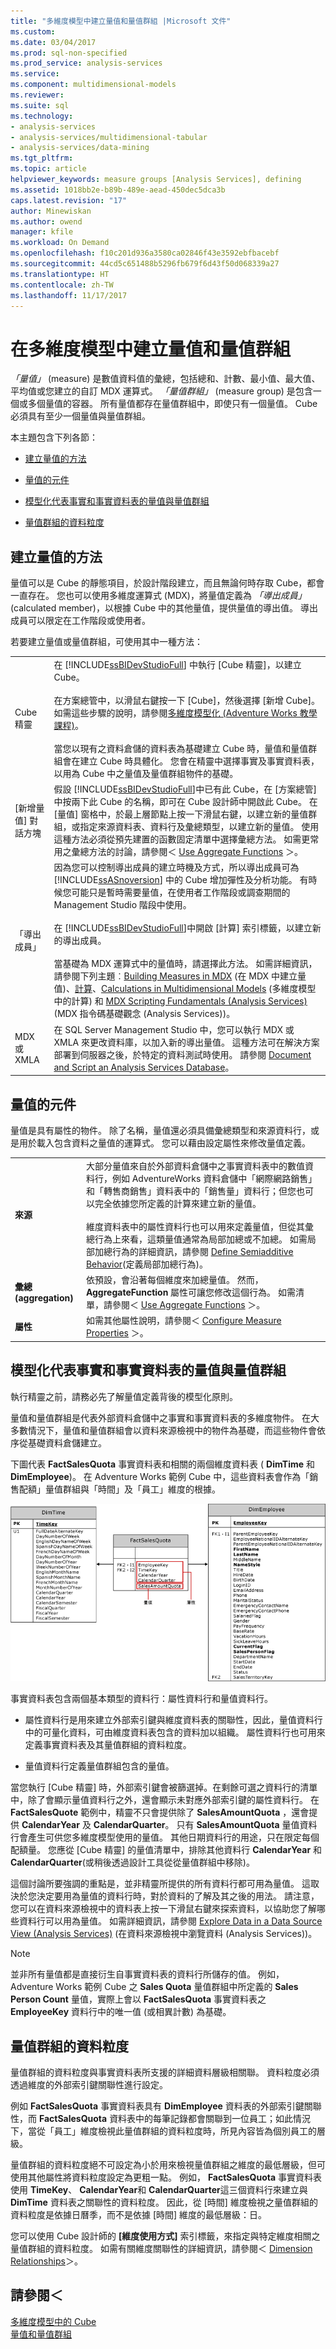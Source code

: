 ```yaml
---
title: "多維度模型中建立量值和量值群組 |Microsoft 文件"
ms.custom: 
ms.date: 03/04/2017
ms.prod: sql-non-specified
ms.prod_service: analysis-services
ms.service: 
ms.component: multidimensional-models
ms.reviewer: 
ms.suite: sql
ms.technology:
- analysis-services
- analysis-services/multidimensional-tabular
- analysis-services/data-mining
ms.tgt_pltfrm: 
ms.topic: article
helpviewer_keywords: measure groups [Analysis Services], defining
ms.assetid: 1018bb2e-b89b-489e-aead-450dec5dca3b
caps.latest.revision: "17"
author: Minewiskan
ms.author: owend
manager: kfile
ms.workload: On Demand
ms.openlocfilehash: f10c201d936a3580ca02846f43e3592ebfbacebf
ms.sourcegitcommit: 44cd5c651488b5296fb679f6d43f50d068339a27
ms.translationtype: HT
ms.contentlocale: zh-TW
ms.lasthandoff: 11/17/2017
---
```

# <a name="create-measures-and-measure-groups-in-multidimensional-models"></a>在多維度模型中建立量值和量值群組
  *「量值」* (measure) 是數值資料值的彙總，包括總和、計數、最小值、最大值、平均值或您建立的自訂 MDX 運算式。 *「量值群組」* (measure group) 是包含一個或多個量值的容器。 所有量值都存在量值群組中，即使只有一個量值。 Cube 必須具有至少一個量值與量值群組。  
  
 本主題包含下列各節：  
  
-   [建立量值的方法](#bkmk_create)  
  
-   [量值的元件](#bkmk_comps)  
  
-   [模型化代表事實和事實資料表的量值與量值群組](#bkmk_modeling)  
  
-   [量值群組的資料粒度](#bkmk_grain)  
  
##  <a name="bkmk_create"></a> 建立量值的方法  
 量值可以是 Cube 的靜態項目，於設計階段建立，而且無論何時存取 Cube，都會一直存在。 您也可以使用多維度運算式 (MDX)，將量值定義為 *「導出成員」* (calculated member)，以根據 Cube 中的其他量值，提供量值的導出值。 導出成員可以限定在工作階段或使用者。  
  
 若要建立量值或量值群組，可使用其中一種方法：  
  
|||  
|-|-|  
|Cube 精靈|在 [!INCLUDE[ssBIDevStudioFull](../../includes/ssbidevstudiofull-md.md)] 中執行 [Cube 精靈]，以建立 Cube。<br /><br /> 在方案總管中，以滑鼠右鍵按一下 [Cube]，然後選擇 [新增 Cube]。 如需這些步驟的說明，請參閱[多維度模型化 &#40;Adventure Works 教學課程&#41;](../../analysis-services/multidimensional-modeling-adventure-works-tutorial.md)。<br /><br /> 當您以現有之資料倉儲的資料表為基礎建立 Cube 時，量值和量值群組會在建立 Cube 時具體化。 您會在精靈中選擇事實及事實資料表，以用為 Cube 中之量值及量值群組物件的基礎。|  
|[新增量值] 對話方塊|假設 [!INCLUDE[ssBIDevStudioFull](../../includes/ssbidevstudiofull-md.md)]中已有此 Cube，在 [方案總管] 中按兩下此 Cube 的名稱，即可在 Cube 設計師中開啟此 Cube。 在 [量值] 窗格中，於最上層節點上按一下滑鼠右鍵，以建立新的量值群組，或指定來源資料表、資料行及彙總類型，以建立新的量值。 使用這種方法必須從預先建置的函數固定清單中選擇彙總方法。 如需更常用之彙總方法的討論，請參閱＜ [Use Aggregate Functions](../../analysis-services/multidimensional-models/use-aggregate-functions.md) ＞。|  
|「導出成員」|因為您可以控制導出成員的建立時機及方式，所以導出成員可為 [!INCLUDE[ssASnoversion](../../includes/ssasnoversion-md.md)] 中的 Cube 增加彈性及分析功能。 有時候您可能只是暫時需要量值，在使用者工作階段或調查期間的 Management Studio 階段中使用。<br /><br /> 在 [!INCLUDE[ssBIDevStudioFull](../../includes/ssbidevstudiofull-md.md)]中開啟 [計算] 索引標籤，以建立新的導出成員。<br /><br /> 當基礎為 MDX 運算式中的量值時，請選擇此方法。 如需詳細資訊，請參閱下列主題︰[Building Measures in MDX](../../analysis-services/multidimensional-models/mdx/mdx-building-measures.md) (在 MDX 中建立量值)、[計算](../../analysis-services/multidimensional-models-olap-logical-cube-objects/calculations.md)、[Calculations in Multidimensional Models](../../analysis-services/multidimensional-models/calculations-in-multidimensional-models.md) (多維度模型中的計算) 和 [MDX Scripting Fundamentals &#40;Analysis Services&#41;](../../analysis-services/multidimensional-models/mdx/mdx-scripting-fundamentals-analysis-services.md) (MDX 指令碼基礎觀念 (Analysis Services))。|  
|MDX 或 XMLA|在 SQL Server Management Studio 中，您可以執行 MDX 或 XMLA 來更改資料庫，以加入新的導出量值。 這種方法可在解決方案部署到伺服器之後，於特定的資料測試時使用。 請參閱 [Document and Script an Analysis Services Database](../../analysis-services/multidimensional-models/document-and-script-an-analysis-services-database.md)。|  
  
##  <a name="bkmk_comps"></a> 量值的元件  
 量值是具有屬性的物件。 除了名稱，量值還必須具備彙總類型和來源資料行，或是用於載入包含資料之量值的運算式。 您可以藉由設定屬性來修改量值定義。  
  
|||  
|-|-|  
|**來源**|大部分量值來自於外部資料倉儲中之事實資料表中的數值資料行，例如 AdventureWorks 資料倉儲中「網際網路銷售」和「轉售商銷售」資料表中的「銷售量」資料行；但您也可以完全依據您所定義的計算來建立新的量值。<br /><br /> 維度資料表中的屬性資料行也可以用來定義量值，但從其彙總行為上來看，這類量值通常為局部加總或不加總。 如需局部加總行為的詳細資訊，請參閱 [Define Semiadditive Behavior](../../analysis-services/multidimensional-models/define-semiadditive-behavior.md)(定義局部加總行為)。|  
|**彙總 (aggregation)**|依預設，會沿著每個維度來加總量值。 然而， **AggregateFunction** 屬性可讓您修改這個行為。 如需清單，請參閱＜ [Use Aggregate Functions](../../analysis-services/multidimensional-models/use-aggregate-functions.md) ＞。|  
|**屬性**|如需其他屬性說明，請參閱＜ [Configure Measure Properties](../../analysis-services/multidimensional-models/configure-measure-properties.md) ＞。|  
  
##  <a name="bkmk_modeling"></a> 模型化代表事實和事實資料表的量值與量值群組  
 執行精靈之前，請務必先了解量值定義背後的模型化原則。  
  
 量值和量值群組是代表外部資料倉儲中之事實和事實資料表的多維度物件。 在大多數情況下，量值和量值群組會以資料來源檢視中的物件為基礎，而這些物件會依序從基礎資料倉儲建立。  
  
 下圖代表 **FactSalesQuota** 事實資料表和相關的兩個維度資料表 ( **DimTime** 和 **DimEmployee**)。 在 Adventure Works 範例 Cube 中，這些資料表會作為「銷售配額」量值群組與「時間」及「員工」維度的根據。  
  
 ![與兩個維度資料表的 FactSalesQuota 資料表](../../analysis-services/multidimensional-models/media/factsalesquota.gif "具有兩個維度資料表的 FactSalesQuota 資料表")  
  
 事實資料表包含兩個基本類型的資料行：屬性資料行和量值資料行。  
  
-   屬性資料行是用來建立外部索引鍵與維度資料表的關聯性，因此，量值資料行中的可量化資料，可由維度資料表包含的資料加以組織。 屬性資料行也可用來定義事實資料表及其量值群組的資料粒度。  
  
-   量值資料行定義量值群組包含的量值。  
  
 當您執行 [Cube 精靈] 時，外部索引鍵會被篩選掉。在剩餘可選之資料行的清單中，除了會顯示量值資料行之外，還會顯示未對應外部索引鍵的屬性資料行。 在 **FactSalesQuote** 範例中，精靈不只會提供除了 **SalesAmountQuota** ，還會提供 **CalendarYear** 及 **CalendarQuarter**。 只有 **SalesAmountQuota** 量值資料行會產生可供您多維度模型使用的量值。 其他日期資料行的用途，只在限定每個配額量。 您應從 [Cube 精靈] 的量值清單中，排除其他資料行 **CalendarYear** 和 **CalendarQuarter**(或稍後透過設計工具從從量值群組中移除)。  
  
 這個討論所要強調的重點是，並非精靈所提供的所有資料行都可用為量值。 這取決於您決定要用為量值的資料行時，對於資料的了解及其之後的用法。 請注意，您可以在資料來源檢視中的資料表上按一下滑鼠右鍵來探索資料，以協助您了解哪些資料行可以用為量值。 如需詳細資訊，請參閱 [Explore Data in a Data Source View &#40;Analysis Services&#41;](../../analysis-services/multidimensional-models/explore-data-in-a-data-source-view-analysis-services.md) (在資料來源檢視中瀏覽資料 (Analysis Services))。  
  
> [!NOTE]  
>  並非所有量值都是直接衍生自事實資料表的資料行所儲存的值。 例如，Adventure Works 範例 Cube 之 **Sales Quota** 量值群組中所定義的 **Sales Person Count** 量值，實際上會以 **FactSalesQuota** 事實資料表之 **EmployeeKey** 資料行中的唯一值 (或相異計數) 為基礎。  
  
##  <a name="bkmk_grain"></a> 量值群組的資料粒度  
 量值群組的資料粒度與事實資料表所支援的詳細資料層級相關聯。 資料粒度必須透過維度的外部索引鍵關聯性進行設定。  
  
 例如 **FactSalesQuota** 事實資料表具有 **DimEmployee** 資料表的外部索引鍵關聯性，而 **FactSalesQuota** 資料表中的每筆記錄都會關聯到一位員工；如此情況下，當從「員工」維度檢視此量值群組的資料粒度時，所見內容皆為個別員工的層級。  
  
 量值群組的資料粒度絕不可設定為小於用來檢視量值群組之維度的最低層級，但可使用其他屬性將資料粒度設定為更粗一點。 例如， **FactSalesQuota** 事實資料表使用 **TimeKey**、 **CalendarYear**和 **CalendarQuarter**這三個資料行來建立與 **DimTime** 資料表之關聯性的資料粒度。 因此，從 [時間] 維度檢視之量值群組的資料粒度是依據日曆季，而不是依據 [時間] 維度的最低層級：日。  
  
 您可以使用 Cube 設計師的 **[維度使用方式]** 索引標籤，來指定與特定維度相關之量值群組的資料粒度。 如需有關維度關聯性的詳細資訊，請參閱＜ [Dimension Relationships](../../analysis-services/multidimensional-models-olap-logical-cube-objects/dimension-relationships.md)＞。  
  
## <a name="see-also"></a>請參閱＜  
 [多維度模型中的 Cube](../../analysis-services/multidimensional-models/cubes-in-multidimensional-models.md)   
 [量值和量值群組](../../analysis-services/multidimensional-models/measures-and-measure-groups.md)  
  
  
